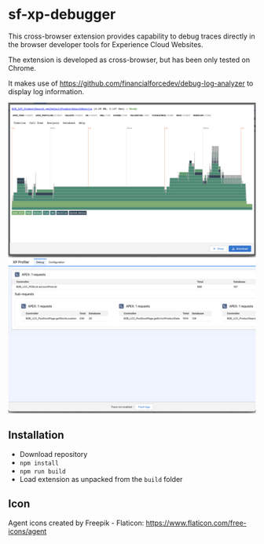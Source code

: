 # sf-xp-debugger

This cross-browser extension provides capability to debug traces directly in the browser developer tools for Experience Cloud Websites.

The extension is developed as cross-browser, but has been only tested on Chrome.

It makes use of https://github.com/financialforcedev/debug-log-analyzer to display log information.

![Request Example](assets/request-example.png "Request Example")
![Request Example](assets/stack-example.png "Stack Example")

## Installation
 * Download repository
 * `npm install`
 * `npm run build`
 * Load extension as unpacked from the `build` folder
## Icon

Agent icons created by Freepik - Flaticon: https://www.flaticon.com/free-icons/agent